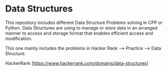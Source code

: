 # Data Structures
This repository includes different Data Structure Problems solving in CPP or Python. Data Structures are using to manage or store data in an arranged manner to access and storage format that enables efficient access and modification. 

This one mainly includes the problems in Hacker Rank --> Practice --> Data Structure.

HackerRank [https://www.hackerrank.com/domains/data-structures]
